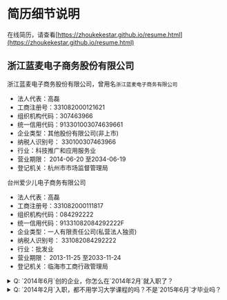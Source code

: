 # 简历细节说明
在线简历，请查看[https://zhoukekestar.github.io/resume.html](https://zhoukekestar.github.io/resume.html)

## 浙江蓝麦电子商务股份有限公司

浙江蓝麦电子商务股份有限公司，曾用名`浙江蓝麦电子商务有限公司`
* 法人代表：高磊
* 工商注册号：331082000121621
* 组织机构代码：307463966
* 统一信用代码：913301003074639661
* 企业类型：其他股份有限公司(非上市)
* 纳税人识别号： 330100307463966
* 行业：科技推广和应用服务业
* 营业期限： 2014-06-20 至2034-06-19
* 登记机关：杭州市市场监督管理局

台州爱少儿电子商务有限公司
* 法人代表：高磊
* 工商注册号：331082000111817
* 组织机构代码：084292222
* 统一信用代码：91331082084292222F
* 企业类型：一人有限责任公司(私营法人独资)
* 纳税人识别号： 331082084292222
* 行业：批发业
* 营业期限： 2013-11-25 至2033-11-24
* 登记机关：临海市工商行政管理局

<details>
  <summary>Q: `2014年6月`创的企业，你怎么在`2014年2月`就入职了？</summary>
  A: 当初入职的公司名称为：`台州爱少儿电子商务有限公司`，也是做电子商务相关业务，之后由于公司业务发展和战略调整，换了公司名称。但公司管理人员和员工还是原来的，所以，为了在简历避免给人换公司的感觉，都写了目前公司的名称。当初作为第一个`员工`（除了老总、 一个CTO、一个行政）一直看着企业从创业之初一路走来，从台州到杭州滨江，再从滨江到杭州余杭（梦想小镇附近）
</details>

<details>
  <summary>Q: `2014年2月`入职，都不用学习大学课程的吗？不是`2015年6月`才毕业吗？</summary><p>
  A: 确实，我是在大三下半学期就去实习了，大三下半学期和大四上半学期都是有课的，课程是怎么办的呢？这个说起来来，来需要感谢我们数信学院的副院长`胡永良老师`了。<br>
  因为爱少儿公司也是胡老师推荐的，爱少儿公司需要招聘技术人员，然后找到了胡老师，胡老师和陈荣钦老师是负责 ACM 的，然后我是 ACM 会长，也在大二获得了浙江省省赛的银奖（可能说没办法获得更好的成绩了，去外面看看可能更好些），所以也找到了我，（ACM 队长算法更厉害，也需要继续带下一届去比赛，ACM 会长的话，可能相对来说更虚一些，所以，我去了，队长没去）。<br>
  课程的事，因为大学里的课程基本没有太大压力，所以，胡老师对我的要求是，和各个课程的老师协商一下，然后，保证期末考试能顺利通过就行。所以，课程这块，包括大三下半学期和大四上半学期，都没有什么问题（大四下半学期基本出去实习了）。
</p></details>
